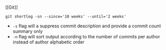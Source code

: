 [[Git]]

`git shortlog -sn --since='10 weeks' --until='2 weeks'`

- `-s` flag will a suppress commit description and provide a commit count summary only
- `-n` flag will sort output according to the number of commits per author instead of author alphabetic order